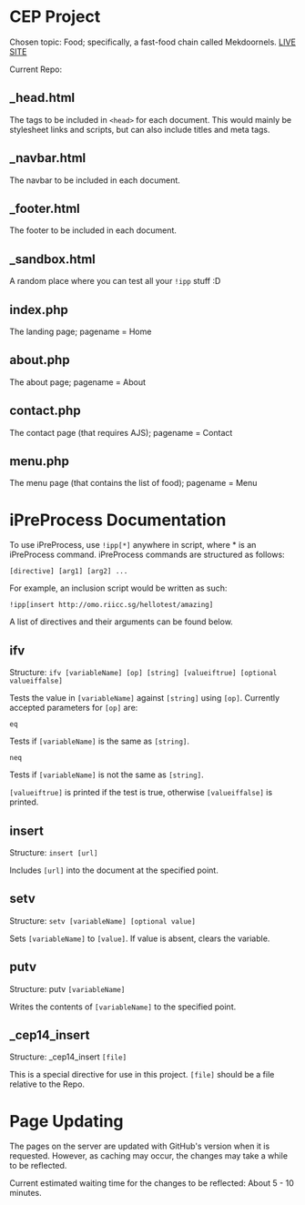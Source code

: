 CEP Project
===========

Chosen topic: Food; specifically, a fast-food chain called Mekdoornels. [LIVE SITE](http://omo.riicc.sg/cep14/)

Current Repo:

_head.html
----------
The tags to be included in `<head>` for each document. This would mainly be stylesheet links and scripts, but can also include titles and meta tags.

_navbar.html
------------
The navbar to be included in each document.

_footer.html
------------
The footer to be included in each document.

_sandbox.html
-------------
A random place where you can test all your `!ipp` stuff :D

index.php
---------
The landing page; pagename = Home

about.php
---------
The about page; pagename = About

contact.php
-----------
The contact page (that requires AJS); pagename = Contact

menu.php
--------
The menu page (that contains the list of food); pagename = Menu

iPreProcess Documentation
=========================

To use iPreProcess, use `!ipp[*]` anywhere in script, where * is an iPreProcess command.
iPreProcess commands are structured as follows:

	[directive] [arg1] [arg2] ...

For example, an inclusion script would be written as such:

	!ipp[insert http://omo.riicc.sg/hellotest/amazing]

A list of directives and their arguments can be found below.

ifv
---
Structure: `ifv [variableName] [op] [string] [valueiftrue] [optional valueiffalse]`

Tests the value in `[variableName]` against `[string]` using `[op]`. Currently accepted parameters for `[op]` are:

	eq

Tests if `[variableName]` is the same as `[string]`.

	neq

Tests if `[variableName]` is not the same as `[string]`.

`[valueiftrue]` is printed if the test is true, otherwise `[valueiffalse]` is printed.

insert
------
Structure: `insert [url]`

Includes `[url]` into the document at the specified point.

setv
----
Structure: `setv [variableName] [optional value]`

Sets `[variableName]` to `[value]`. If value is absent, clears the variable.

putv
----
Structure: putv `[variableName]`

Writes the contents of `[variableName]` to the specified point.

_cep14_insert
-------------
Structure: _cep14_insert `[file]`

This is a special directive for use in this project. `[file]` should be a file relative to the Repo.



Page Updating
=============
The pages on the server are updated with GitHub's version when it is requested. However, as caching may occur, the changes may take a while to be reflected.

Current estimated waiting time for the changes to be reflected: About 5 - 10 minutes.
